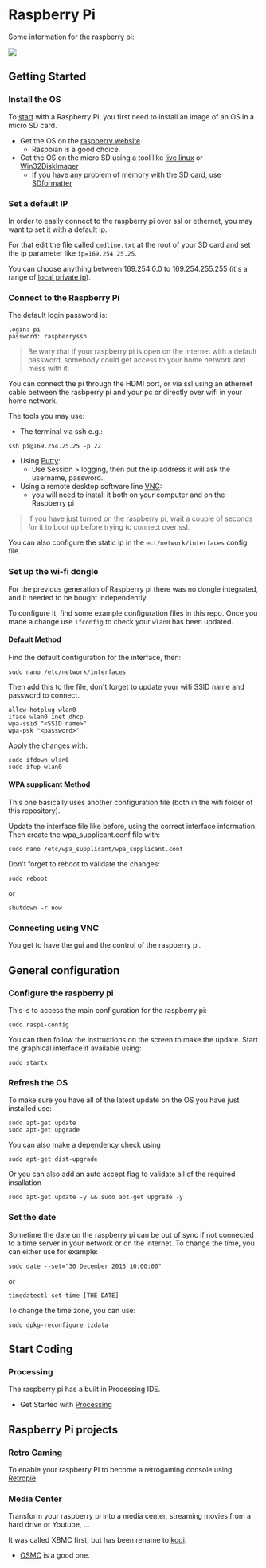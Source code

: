 # Raspberry Pi

Some information for the raspberry pi:

![](https://raw.githubusercontent.com/Sylhare/RaspPI/master/resources/raspberry-pi-small.gif)

## Getting Started

### Install the OS

To [start](https://projects.raspberrypi.org/en/projects/raspberry-pi-getting-started) with a Raspberry Pi, you first need to install an image of an OS in a micro SD card.

- Get the OS on the [raspberry website](http://www.raspberrypi.org/downloads/)
    - Raspbian is a good choice.
- Get the OS on the micro SD using a tool like [live linux](https://www.linuxliveusb.com/fr/download) or [Win32DiskImager](http://sourceforge.net/projects/win32diskimager/)
    - If you have any problem of memory with the SD card, use [SDformatter](https://www.sdcard.org/downloads/formatter_4/)
    
### Set a default IP

In order to easily connect to the raspberry pi over ssl or ethernet, you may want to set it with a default ip.

For that edit the file called `cmdline.txt` at the root of your SD card and set the ip parameter like `ip=169.254.25.25`.

You can choose anything between 169.254.0.0 to 169.254.255.255 (it's a range of [local private ip](https://www.lifewire.com/automatic-private-internet-protocol-addressing-816437)).

### Connect to the Raspberry Pi

The default login password is:
```
login: pi
password: raspberryssh 

```
> Be wary that if your raspberry pi is open on the internet with a default password, somebody could get access to your home network and mess with it.

You can connect the pi through the HDMI port, or via ssl using an ethernet cable between the rasbperry pi and your pc or directly over wifi in your home network.

The tools you may use:
    
- The terminal via ssh e.g.:
```
ssh pi@169.254.25.25 -p 22
```
- Using [Putty](https://www.putty.org/):
   - Use Session > logging, then put the ip address it will ask the username, password.
- Using a remote desktop software line [VNC](https://www.realvnc.com/fr/):
    - you will need to install it both on your computer and on the Raspberry pi
    
> If you have just turned on the raspberry pi, wait a couple of seconds for it to boot up before trying to connect over ssl.

You can also configure the static ip in the `ect/network/interfaces` config file.

### Set up the wi-fi dongle

For the previous generation of Raspberry pi there was no dongle integrated, and it needed to be bought independently.

To configure it, find some example configuration files in this repo. Once you made a change use `ifconfig` to check your `wlan0` has been updated.

#### Default Method

Find the default configuration for the interface, then:

```
sudo nano /etc/network/interfaces
```
Then add this to the file, don't forget to update your wifi SSID name and password to connect.

```config
allow-hotplug wlan0
iface wlan0 inet dhcp
wpa-ssid "<SSID name>"
wpa-psk "<password>"

```

Apply the changes with:
```
sudo ifdown wlan0
sudo ifup wlan0

```

#### WPA supplicant Method

This one basically uses another configuration file (both in the wifi folder of this repository).

Update the interface file like before, using the correct interface information.
Then create the wpa_supplicant.conf file with:
```
sudo nano /etc/wpa_supplicant/wpa_supplicant.conf
```

Don't forget to reboot to validate the changes:
```
sudo reboot
```
or
```
shutdown -r now
```

### Connecting using VNC

You get to have the gui and the control of the raspberry pi.

## General configuration

### Configure the raspberry pi

This is to access the main configuration for the raspberry pi:
```
sudo raspi-config
```
You can then follow the instructions on the screen to make the update.
Start the graphical interface if available using:
```
sudo startx
```

### Refresh the OS

To make sure you have all of the latest update on the OS you have just installed use:
```
sudo apt-get update
sudo apt-get upgrade
```
You can also make a dependency check using 
```
sudo apt-get dist-upgrade
```
Or you can also add an auto accept flag to validate all of the required insallation
```
sudo apt-get update -y && sudo apt-get upgrade -y
```

### Set the date

Sometime the date on the raspberry pi can be out of sync if not connected to a time server in your network or on the internet.
To change the time, you can either use for example:
```
sudo date --set="30 December 2013 10:00:00"
```
or
```
timedatectl set-time [THE DATE]
```

To change the time zone, you can use:
```
sudo dpkg-reconfigure tzdata 
```

## Start Coding

### Processing

The raspberry pi has a built in Processing IDE.

- Get Started with [Processing](https://projects.raspberrypi.org/en/projects/introduction-to-processing/3)

## Raspberry Pi projects

### Retro Gaming

To enable your raspberry PI to become a retrogaming console using [Retropie](https://retropie.org.uk/)

### Media Center

Transform your raspberry pi into a media center, streaming movies from a hard drive or Youtube, ...

It was called XBMC first, but has been rename to [kodi](https://kodi.wiki/view/HOW-TO:Install_Kodi_on_Raspberry_Pi).

- [OSMC](https://osmc.tv/) is a good one.

